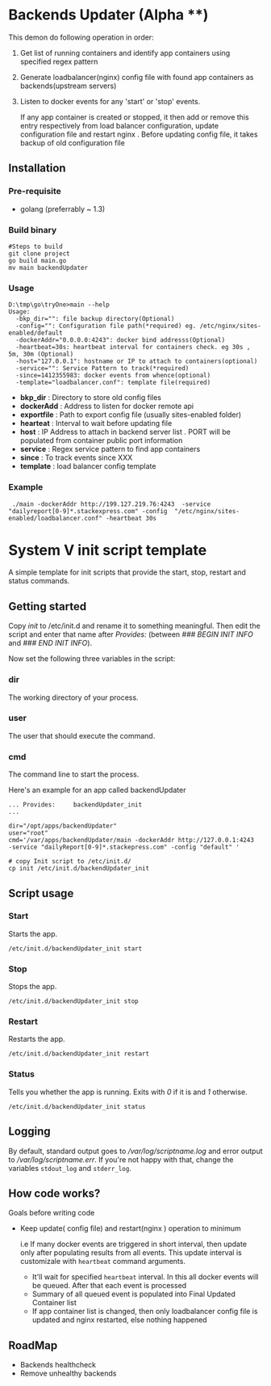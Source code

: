 Backends Updater (Alpha **)
=====================

This demon do following operation in order:

1. Get list of running containers and identify app containers using specified regex pattern
2. Generate loadbalancer(nginx) config file with found app containers as backends(upstream servers)
3. Listen to docker events for any 'start' or 'stop' events.

    If any app container is created or stopped, it then add or remove this entry respectively from load balancer configuration, update configuration file and restart nginx . Before updating config file, it takes backup of old configuration file
    
    
Installation
------------

### Pre-requisite

- golang (preferrably ~ 1.3)


### Build binary

```
#Steps to build
git clone project
go build main.go
mv main backendUpdater

```

 
### Usage

```
D:\tmp\go\tryOne>main --help
Usage:
  -bkp_dir="": file backup directory(Optional)
  -config="": Configuration file path(*required) eg. /etc/nginx/sites-enabled/default
  -dockerAddr="0.0.0.0:4243": docker bind addresss(Optional)
  -heartbeat=30s: heartbeat interval for containers check. eg 30s , 5m, 30m (Optional)
  -host="127.0.0.1": hostname or IP to attach to containers(optional)
  -service="": Service Pattern to track(*required)
  -since=1412355983: docker events from whence(optional)
  -template="loadbalancer.conf": template file(required)

```

* **bkp_dir** : Directory to store old config files
* **dockerAdd** :  Address to listen for docker remote api
* **exportfile** : Path to export config file (usually sites-enabled folder)
* **hearteat** : Interval to wait before updating file
* **host** : IP Address to attach in backend server list . PORT will be populated from container public port information
* **service** : Regex service pattern to find app containers
* **since** : To track events since XXX
* **template** : load balancer config template


### Example

```
 ./main -dockerAddr http://199.127.219.76:4243  -service "dailyreport[0-9]*.stackexpress.com" -config  "/etc/nginx/sites-enabled/loadbalancer.conf" -heartbeat 30s
```


System V init script template
=============================

A simple template for init scripts that provide the start, stop,
restart and status commands.

Getting started
---------------

Copy _init_ to /etc/init.d and rename it to something
meaningful. Then edit the script and enter that name after _Provides:_
(between _### BEGIN INIT INFO_ and _### END INIT INFO_).

Now set the following three variables in the script:

### dir ###

The working directory of your process.

### user ###

The user that should execute the command.

### cmd ###

The command line to start the process.

Here's an example for an app called backendUpdater

	... Provides:     backendUpdater_init     
	...

    dir="/opt/apps/backendUpdater"
    user="root"
    cmd='/var/apps/backendUpdater/main -dockerAddr http://127.0.0.1:4243  -service "dailyReport[0-9]*.stackepress.com" -config "default" '

	# copy Init script to /etc/init.d/ 
	cp init /etc/init.d/backendUpdater_init
	
Script usage
------------

### Start ###

Starts the app.

    /etc/init.d/backendUpdater_init start

### Stop ###

Stops the app.

    /etc/init.d/backendUpdater_init stop

### Restart ###

Restarts the app.

    /etc/init.d/backendUpdater_init restart

### Status ###

Tells you whether the app is running. Exits with _0_ if it is and _1_
otherwise.

    /etc/init.d/backendUpdater_init status

Logging
-------

By default, standard output goes to _/var/log/scriptname.log_ and
error output to _/var/log/scriptname.err_. If you're not happy with
that, change the variables `stdout_log` and `stderr_log`.


How code works?
--------------

Goals before writing code

- Keep update( config file) and restart(nginx ) operation to minimum

    i.e If many docker events are triggered in short interval, then update only after populating results from all events. This update interval is customizale with `heartbeat` command arguments. 
	- It'll wait for specified `heartbeat` interval. In this all docker events will be queued. After that each event is processed
	- Summary of all queued event is populated into Final Updated Container list
	- If app container list is changed, then only loadbalancer config file is updated and nginx restarted, else nothing happened


RoadMap
--------------

- Backends healthcheck 
- Remove unhealthy backends
 
